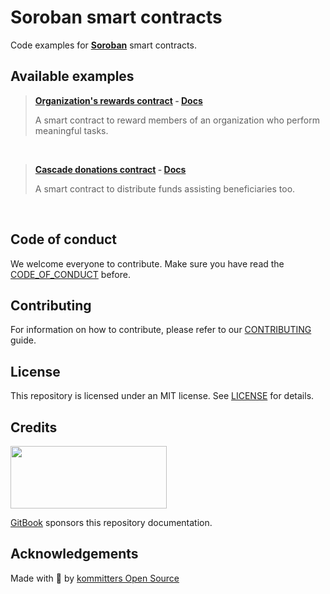 # Soroban smart contracts
Code examples for **[Soroban][soroban]** smart contracts.

## Available examples

> **[Organization's rewards contract][sc-rewards]  -  [Docs][sc-gitbook]**
> 
> A smart contract to reward members of an organization who perform meaningful tasks.

<br/>

> **[Cascade donations contract][cd-contract]  -  [Docs][cd-gitbook]**
> 
> A smart contract to distribute funds assisting beneficiaries too.

<br/>

## Code of conduct

We welcome everyone to contribute. Make sure you have read the [CODE_OF_CONDUCT][coc] before.

## Contributing

For information on how to contribute, please refer to our [CONTRIBUTING][contributing] guide.

## License

This repository is licensed under an MIT license. See [LICENSE][license] for details.

## Credits

[<img src="https://user-images.githubusercontent.com/39246879/198380259-b9615598-0dd2-4a35-9402-c7ac2896fa53.svg"  width="250" height="100">][gitbook]

[GitBook][gitbook] sponsors this repository documentation.

## Acknowledgements

Made with 💙 by [kommitters Open Source](https://kommit.co)


[gitbook]: https://www.gitbook.com/
[soroban]: https://soroban.stellar.org/
[coc]: https://github.com/kommitters/soroban_smart_contracts/blob/main/CODE_OF_CONDUCT.md
[sc-rewards]: https://github.com/kommitters/soroban_smart_contracts/blob/main/org_rewards/
[sc-gitbook]: https://kommitters.gitbook.io/soroban-examples/org_rewards
[cd-contract]: https://github.com/kommitters/soroban_smart_contracts/blob/main/cascading_donations/
[cd-gitbook]: https://kommitters.gitbook.io/soroban-examples/cascade_donations_contract
[contributing]: https://github.com/kommitters/soroban_smart_contracts/blob/main/CONTRIBUTING.md
[license]: https://github.com/kommitters/soroban_smart_contracts/blob/main/LICENSEA
